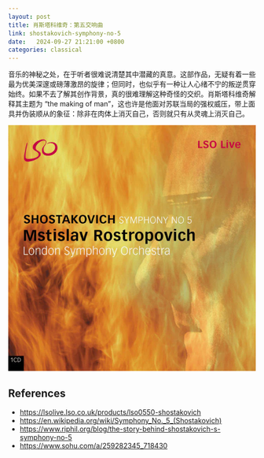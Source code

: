 ```yaml
---
layout: post
title: 肖斯塔科维奇：第五交响曲
link: shostakovich-symphony-no-5
date:   2024-09-27 21:21:00 +0800
categories: classical
---
```


音乐的神秘之处，在于听者很难说清楚其中潜藏的真意。这部作品，无疑有着一些最为优美深邃或磅薄激昂的旋律；但同时，也似乎有一种让人心绪不宁的叛逆贯穿始终。如果不去了解其创作背景，真的很难理解这种奇怪的交织。肖斯塔科维奇解释其主题为 “the making of man”，这也许是他面对苏联当局的强权威压，带上面具并伪装顺从的象征：除非在肉体上消灭自己，否则就只有从灵魂上消灭自己。

![](/img/2024-09-27/lso0550.png)

## References

- <https://lsolive.lso.co.uk/products/lso0550-shostakovich>
- <https://en.wikipedia.org/wiki/Symphony_No._5_(Shostakovich)>
- <https://www.riphil.org/blog/the-story-behind-shostakovich-s-symphony-no-5>
- <https://www.sohu.com/a/259282345_718430>

